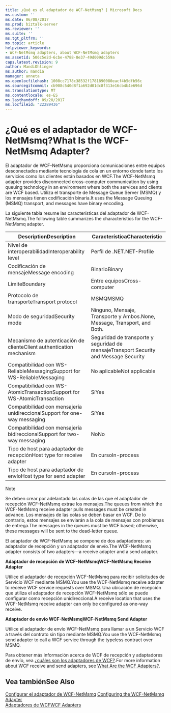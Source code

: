 ```yaml
---
title: ¿Qué es el adaptador de WCF-NetMsmq? | Microsoft Docs
ms.custom: ''
ms.date: 06/08/2017
ms.prod: biztalk-server
ms.reviewer: ''
ms.suite: ''
ms.tgt_pltfrm: ''
ms.topic: article
helpviewer_keywords:
- WCF-NetMsmq adapters, about WCF-NetMsmq adapters
ms.assetid: 506c5e2d-6cbe-4788-8e37-49d009dc559a
caps.latest.revision: 9
author: MandiOhlinger
ms.author: mandia
manager: anneta
ms.openlocfilehash: 1008cc7178c38532f1781890080eacf4b5dfb56c
ms.sourcegitcommit: cb908c540d8f1a692d01dc8f313e16cb4b4e696d
ms.translationtype: MT
ms.contentlocale: es-ES
ms.lasthandoff: 09/20/2017
ms.locfileid: "22289436"
---
```

# <a name="what-is-the-wcf-netmsmq-adapter"></a><span data-ttu-id="7abea-103">¿Qué es el adaptador de WCF-NetMsmq?</span><span class="sxs-lookup"><span data-stu-id="7abea-103">What Is the WCF-NetMsmq Adapter?</span></span>
<span data-ttu-id="7abea-104">El adaptador de WCF-NetMsmq proporciona comunicaciones entre equipos desconectados mediante tecnología de cola en un entorno donde tanto los servicios como los clientes están basados en WCF.</span><span class="sxs-lookup"><span data-stu-id="7abea-104">The WCF-NetMsmq adapter provides disconnected cross-computer communication by using queuing technology in an environment where both the services and clients are WCF based.</span></span> <span data-ttu-id="7abea-105">Utiliza el transporte de Message Queue Server (MSMQ) y los mensajes tienen codificación binaria.</span><span class="sxs-lookup"><span data-stu-id="7abea-105">It uses the Message Queuing (MSMQ) transport, and messages have binary encoding.</span></span>  
  
 <span data-ttu-id="7abea-106">La siguiente tabla resume las características del adaptador de WCF-NetMsmq.</span><span class="sxs-lookup"><span data-stu-id="7abea-106">The following table summarizes the characteristics for the WCF-NetMsmq adapter.</span></span>  
  
|<span data-ttu-id="7abea-107">Description</span><span class="sxs-lookup"><span data-stu-id="7abea-107">Description</span></span>|<span data-ttu-id="7abea-108">Característica</span><span class="sxs-lookup"><span data-stu-id="7abea-108">Characteristic</span></span>|  
|-----------------|--------------------|  
|<span data-ttu-id="7abea-109">Nivel de interoperabilidad</span><span class="sxs-lookup"><span data-stu-id="7abea-109">Interoperability level</span></span>|<span data-ttu-id="7abea-110">Perfil de .NET</span><span class="sxs-lookup"><span data-stu-id="7abea-110">.NET-Profile</span></span>|  
|<span data-ttu-id="7abea-111">Codificación de mensaje</span><span class="sxs-lookup"><span data-stu-id="7abea-111">Message encoding</span></span>|<span data-ttu-id="7abea-112">Binario</span><span class="sxs-lookup"><span data-stu-id="7abea-112">Binary</span></span>|  
|<span data-ttu-id="7abea-113">Límite</span><span class="sxs-lookup"><span data-stu-id="7abea-113">Boundary</span></span>|<span data-ttu-id="7abea-114">Entre equipos</span><span class="sxs-lookup"><span data-stu-id="7abea-114">Cross-computer</span></span>|  
|<span data-ttu-id="7abea-115">Protocolo de transporte</span><span class="sxs-lookup"><span data-stu-id="7abea-115">Transport protocol</span></span>|<span data-ttu-id="7abea-116">MSMQ</span><span class="sxs-lookup"><span data-stu-id="7abea-116">MSMQ</span></span>|  
|<span data-ttu-id="7abea-117">Modo de seguridad</span><span class="sxs-lookup"><span data-stu-id="7abea-117">Security mode</span></span>|<span data-ttu-id="7abea-118">Ninguno, Mensaje, Transporte y Ambos.</span><span class="sxs-lookup"><span data-stu-id="7abea-118">None, Message, Transport, and Both.</span></span>|  
|<span data-ttu-id="7abea-119">Mecanismo de autenticación de cliente</span><span class="sxs-lookup"><span data-stu-id="7abea-119">Client authentication mechanism</span></span>|<span data-ttu-id="7abea-120">Seguridad de transporte y seguridad de mensaje</span><span class="sxs-lookup"><span data-stu-id="7abea-120">Transport Security and Message Security</span></span>|  
|<span data-ttu-id="7abea-121">Compatibilidad con WS-ReliableMessaging</span><span class="sxs-lookup"><span data-stu-id="7abea-121">Support for WS-ReliableMessaging</span></span>|<span data-ttu-id="7abea-122">No aplicable</span><span class="sxs-lookup"><span data-stu-id="7abea-122">Not applicable</span></span>|  
|<span data-ttu-id="7abea-123">Compatibilidad con WS-AtomicTransaction</span><span class="sxs-lookup"><span data-stu-id="7abea-123">Support for WS-AtomicTransaction</span></span>|<span data-ttu-id="7abea-124">Sí</span><span class="sxs-lookup"><span data-stu-id="7abea-124">Yes</span></span>|  
|<span data-ttu-id="7abea-125">Compatibilidad con mensajería unidireccional</span><span class="sxs-lookup"><span data-stu-id="7abea-125">Support for one-way messaging</span></span>|<span data-ttu-id="7abea-126">Sí</span><span class="sxs-lookup"><span data-stu-id="7abea-126">Yes</span></span>|  
|<span data-ttu-id="7abea-127">Compatibilidad con mensajería bidireccional</span><span class="sxs-lookup"><span data-stu-id="7abea-127">Support for two-way messaging</span></span>|<span data-ttu-id="7abea-128">No</span><span class="sxs-lookup"><span data-stu-id="7abea-128">No</span></span>|  
|<span data-ttu-id="7abea-129">Tipo de host para adaptador de recepción</span><span class="sxs-lookup"><span data-stu-id="7abea-129">Host type for receive adapter</span></span>|<span data-ttu-id="7abea-130">En curso</span><span class="sxs-lookup"><span data-stu-id="7abea-130">In-process</span></span>|  
|<span data-ttu-id="7abea-131">Tipo de host para adaptador de envío</span><span class="sxs-lookup"><span data-stu-id="7abea-131">Host type for send adapter</span></span>|<span data-ttu-id="7abea-132">En curso</span><span class="sxs-lookup"><span data-stu-id="7abea-132">In-process</span></span>|  
  
> [!NOTE]
>  <span data-ttu-id="7abea-133">Se deben crear por adelantado las colas de las que el adaptador de recepción WCF-NetMsmq extrae los mensajes.</span><span class="sxs-lookup"><span data-stu-id="7abea-133">The queues from which the WCF-NetMsmq receive adapter pulls messages must be created in advance.</span></span> <span data-ttu-id="7abea-134">Los mensajes de las colas se deben basar en WCF. De lo contrario, estos mensajes se enviarán a la cola de mensajes con problemas de entrega.</span><span class="sxs-lookup"><span data-stu-id="7abea-134">The messages in the queues must be WCF based; otherwise, these messages will be sent to the dead-letter queue.</span></span>  
  
 <span data-ttu-id="7abea-135">El adaptador de WCF-NetMsmq se compone de dos adaptadores: un adaptador de recepción y un adaptador de envío.</span><span class="sxs-lookup"><span data-stu-id="7abea-135">The WCF-NetMsmq adapter consists of two adapters—a receive adapter and a send adapter.</span></span>  
  
 <span data-ttu-id="7abea-136">**Adaptador de recepción de WCF-NetMsmq**</span><span class="sxs-lookup"><span data-stu-id="7abea-136">**WCF-NetMsmq Receive Adapter**</span></span>  
  
 <span data-ttu-id="7abea-137">Utilice el adaptador de recepción WCF-NetMsmq para recibir solicitudes de Servicio WCF mediante MSMQ.</span><span class="sxs-lookup"><span data-stu-id="7abea-137">You use the WCF-NetMsmq receive adapter to receive WCF service requests over MSMQ.</span></span> <span data-ttu-id="7abea-138">Una ubicación de recepción que utiliza el adaptador de recepción WCF-NetMsmq sólo se puede configurar como recepción unidireccional.</span><span class="sxs-lookup"><span data-stu-id="7abea-138">A receive location that uses the WCF-NetMsmq receive adapter can only be configured as one-way receive.</span></span>  
  
 <span data-ttu-id="7abea-139">**Adaptador de envío WCF-NetMsmq**</span><span class="sxs-lookup"><span data-stu-id="7abea-139">**WCF-NetMsmq Send Adapter**</span></span>  
  
 <span data-ttu-id="7abea-140">Utilice el adaptador de envío WCF-NetMsmq para llamar a un Servicio WCF a través del contrato sin tipo mediante MSMQ.</span><span class="sxs-lookup"><span data-stu-id="7abea-140">You use the WCF-NetMsmq send adapter to call a WCF service through the typeless contract over MSMQ.</span></span>  
  
 <span data-ttu-id="7abea-141">Para obtener más información acerca de WCF de recepción y adaptadores de envío, vea [¿cuáles son los adaptadores de WCF?](../core/what-are-the-wcf-adapters.md).</span><span class="sxs-lookup"><span data-stu-id="7abea-141">For more information about WCF receive and send adapters, see [What Are the WCF Adapters?](../core/what-are-the-wcf-adapters.md).</span></span>  
  
## <a name="see-also"></a><span data-ttu-id="7abea-142">Vea también</span><span class="sxs-lookup"><span data-stu-id="7abea-142">See Also</span></span>  
 <span data-ttu-id="7abea-143">[Configurar el adaptador de WCF-NetMsmq](../core/configuring-the-wcf-netmsmq-adapter.md) </span><span class="sxs-lookup"><span data-stu-id="7abea-143">[Configuring the WCF-NetMsmq Adapter](../core/configuring-the-wcf-netmsmq-adapter.md) </span></span>  
 [<span data-ttu-id="7abea-144">Adaptadores de WCF</span><span class="sxs-lookup"><span data-stu-id="7abea-144">WCF Adapters</span></span>](../core/wcf-adapters.md)